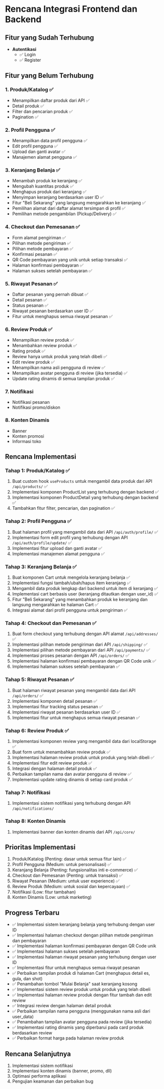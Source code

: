 # Rencana Integrasi Frontend dan Backend

## Fitur yang Sudah Terhubung

- **Autentikasi**
  - ✅ Login
  - ✅ Register

## Fitur yang Belum Terhubung

### 1. Produk/Katalog ✅

- Menampilkan daftar produk dari API ✅
- Detail produk ✅
- Filter dan pencarian produk ✅
- Pagination ✅

### 2. Profil Pengguna ✅

- Menampilkan data profil pengguna ✅
- Edit profil pengguna ✅
- Upload dan ganti avatar ✅
- Manajemen alamat pengguna ✅

### 3. Keranjang Belanja ✅

- Menambah produk ke keranjang ✅
- Mengubah kuantitas produk ✅
- Menghapus produk dari keranjang ✅
- Menyimpan keranjang berdasarkan user ID ✅
- Fitur "Beli Sekarang" yang langsung mengarahkan ke keranjang ✅
- Pemilihan alamat dari daftar alamat tersimpan di profil ✅
- Pemilihan metode pengambilan (Pickup/Delivery) ✅

### 4. Checkout dan Pemesanan ✅

- Form alamat pengiriman ✅
- Pilihan metode pengiriman ✅
- Pilihan metode pembayaran ✅
- Konfirmasi pesanan ✅
- QR Code pembayaran yang unik untuk setiap transaksi ✅
- Halaman konfirmasi pembayaran ✅
- Halaman sukses setelah pembayaran ✅

### 5. Riwayat Pesanan ✅

- Daftar pesanan yang pernah dibuat ✅
- Detail pesanan ✅
- Status pesanan ✅
- Riwayat pesanan berdasarkan user ID ✅
- Fitur untuk menghapus semua riwayat pesanan ✅

### 6. Review Produk ✅

- Menampilkan review produk ✅
- Menambahkan review produk ✅
- Rating produk ✅
- Review hanya untuk produk yang telah dibeli ✅
- Edit review produk ✅
- Menampilkan nama asli pengguna di review ✅
- Menampilkan avatar pengguna di review (jika tersedia) ✅
- Update rating dinamis di semua tampilan produk ✅

### 7. Notifikasi

- Notifikasi pesanan
- Notifikasi promo/diskon

### 8. Konten Dinamis

- Banner
- Konten promosi
- Informasi toko

## Rencana Implementasi

### Tahap 1: Produk/Katalog ✅

1. Buat custom hook `useProducts` untuk mengambil data produk dari API `/api/products/` ✅
2. Implementasi komponen ProductList yang terhubung dengan backend ✅
3. Implementasi komponen ProductDetail yang terhubung dengan backend ✅
4. Tambahkan fitur filter, pencarian, dan pagination ✅

### Tahap 2: Profil Pengguna ✅

1. Buat halaman profil yang mengambil data dari API `/api/auth/profile/` ✅
2. Implementasi form edit profil yang terhubung dengan API `/api/auth/profile/update/` ✅
3. Implementasi fitur upload dan ganti avatar ✅
4. Implementasi manajemen alamat pengguna ✅

### Tahap 3: Keranjang Belanja ✅

1. Buat komponen Cart untuk mengelola keranjang belanja ✅
2. Implementasi fungsi tambah/ubah/hapus item keranjang ✅
3. Mengambil data produk lengkap dari backend untuk item di keranjang ✅
4. Implementasi cart berbasis user (keranjang ditautkan dengan user_id) ✅
5. Fitur "Beli Sekarang" yang menambahkan produk ke keranjang dan langsung mengarahkan ke halaman Cart ✅
6. Integrasi alamat dari profil pengguna untuk pengiriman ✅

### Tahap 4: Checkout dan Pemesanan ✅

1. Buat form checkout yang terhubung dengan API alamat `/api/addresses/` ✅
2. Implementasi pilihan metode pengiriman dari API `/api/shipping/` ✅
3. Implementasi pilihan metode pembayaran dari API `/api/payments/` ✅
4. Implementasi proses pesanan dengan API `/api/orders/` ✅
5. Implementasi halaman konfirmasi pembayaran dengan QR Code unik ✅
6. Implementasi halaman sukses setelah pembayaran ✅

### Tahap 5: Riwayat Pesanan ✅

1. Buat halaman riwayat pesanan yang mengambil data dari API `/api/orders/` ✅
2. Implementasi komponen detail pesanan ✅
3. Implementasi fitur tracking status pesanan ✅
4. Implementasi riwayat pesanan berdasarkan user ID ✅
5. Implementasi fitur untuk menghapus semua riwayat pesanan ✅

### Tahap 6: Review Produk ✅

1. Implementasi komponen review yang mengambil data dari localStorage ✅
2. Buat form untuk menambahkan review produk ✅
3. Implementasi halaman review produk untuk produk yang telah dibeli ✅
4. Implementasi fitur edit review produk ✅
5. Integrasi dengan halaman detail produk ✅
6. Perbaikan tampilan nama dan avatar pengguna di review ✅
7. Implementasi update rating dinamis di setiap card produk ✅

### Tahap 7: Notifikasi

1. Implementasi sistem notifikasi yang terhubung dengan API `/api/notifications/`

### Tahap 8: Konten Dinamis

1. Implementasi banner dan konten dinamis dari API `/api/core/`

## Prioritas Implementasi

1. Produk/Katalog (Penting: dasar untuk semua fitur lain) ✅
2. Profil Pengguna (Medium: untuk personalisasi) ✅
3. Keranjang Belanja (Penting: fungsionalitas inti e-commerce) ✅
4. Checkout dan Pemesanan (Penting: untuk transaksi) ✅
5. Riwayat Pesanan (Medium: untuk user experience) ✅
6. Review Produk (Medium: untuk sosial dan kepercayaan) ✅
7. Notifikasi (Low: fitur tambahan)
8. Konten Dinamis (Low: untuk marketing)

## Progress Terbaru

- ✅ Implementasi sistem keranjang belanja yang terhubung dengan user ID
- ✅ Implementasi halaman checkout dengan pilihan metode pengiriman dan pembayaran
- ✅ Implementasi halaman konfirmasi pembayaran dengan QR Code unik
- ✅ Implementasi halaman sukses setelah pembayaran
- ✅ Implementasi halaman riwayat pesanan yang terhubung dengan user ID
- ✅ Implementasi fitur untuk menghapus semua riwayat pesanan
- ✅ Perbaikan tampilan produk di halaman Cart (menghapus detail es, gula, dan shot)
- ✅ Penambahan tombol "Mulai Belanja" saat keranjang kosong
- ✅ Implementasi sistem review produk untuk produk yang telah dibeli
- ✅ Implementasi halaman review produk dengan fitur tambah dan edit review
- ✅ Integrasi review dengan halaman detail produk
- ✅ Perbaikan tampilan nama pengguna (menggunakan nama asli dari user_data)
- ✅ Penambahan tampilan avatar pengguna pada review (jika tersedia)
- ✅ Implementasi rating dinamis yang diperbarui pada card produk berdasarkan review
- ✅ Perbaikan format harga pada halaman review produk

## Rencana Selanjutnya

1. Implementasi sistem notifikasi
2. Implementasi konten dinamis (banner, promo, dll)
3. Optimasi performa aplikasi
4. Pengujian keamanan dan perbaikan bug
